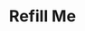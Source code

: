 ---
  id: "1327"
  fieldLayoutId: "89"
  uid: "c7dc115c-8d8a-41d7-b9fa-775f7a25c407"
  enabled: "1"
  archived: "0"
  dateCreated: "2018-03-18 20:44:54"
  dateUpdated: "2019-01-28 02:47:22"
  siteSettingsId: "1327"
  slug: "refill-me"
  siteId: "1"
  uri: "patterns/else/entry/refill-me"
  enabledForSite: "1"
  sectionId: "2"
  typeId: "2"
  authorId: "1"
  postdateCreated: "2018-03-26 05:11:00"
  expirydateCreated: null
  contentId: "1327"
  title: "Refill Me"
  field_allColorsComputed: null
  field_allColorsComputedIllustration: null
  field_allColorsComputedThumbnail: null
  field_appDescription: null
  field_appDescriptionSentiment: null
  field_audio: "0"
  field_authorFaq: null
  field_bgThumbPosition: "left center"
  field_body: null
  field_captureSize: null
  field_categoriesRaw: "discoverability,\nreducing cognitive load,"
  field_categoryInPlainText: null
  field_coldThumbTransform: null
  field_colorPalette: null
  field_contributorName: null
  field_contributorUrl: null
  field_coverColor: null
  field_dominantColor: null
  field_externalContributor: "0"
  field_fetchWebsiteData: null
  field_fullName: null
  field_gfycatSource: null
  field_gif: "0"
  field_gumletUrl: null
  field_gumletUrlNoPreParse: null
  field_howHelps: "<p><strong>Reducing Cognitive Load and Discoverability.</strong></p>\n<p>This approach maximizes the cost-effectiveness of only refilling the beverage when the customer wants it and the convenience of reduced interactions between the server and the customers.</p>\n<p>Waiters also benefit from this approach since they perform this particular task of their job in a more organized way.</p>\n<p>This solution also works perfectly as a discoverability mechanism since customers know from the exact moment they sit on the table that the restaurant offers refills. </p>"
  field_howWorks: "<p>Bareburger is a burger joint with several locations on the US east coast and other parts of the world. </p>\n<p>In Bareburger customers are seated and served by waiters. As with many casual dining restaurants, free refills for soft-drinks are complimentary. </p>\n<p>Usually, refilling a drink happens as the result of an interaction between the customer and the waiter. Most of the times waiters approach the table and ask the customer if they want a refill. In some cases, customers may be the ones who call the waiter and ask for a refill.</p>\n<p>Is also common when waiters give refills without asking the customer. In this case the waiters usually just check the level of the drinks in the tables they are serving and refill them if they seem low.</p>\n<p>Bareburger takes a different and more cost-effective approach to handle refills.<br />In each table, there are small painted areas with a dashed circle and a label that reads \"Refill Me.\" </p>\n<p>If a customer wants his/her drink refilled, they just need to place their glass inside this painted area. When the glass is inside this area, the waiter simply approaches the table takes the glass, refills it and brings it back.</p>\n<p>This decreases the amount of verbal interaction between the customer and the waiter but, if needed, it gives more opportunities for the customer to interact with the waiter verbally.</p>"
  field_iconColors: null
  field_iconComputedColors: null
  field_illustrationSource: null
  field_imagePathRaw: "https://s3-us-west-2.amazonaws.com/waveguideio/captures/waves/refill-me.png"
  field_imageTextOcr: null
  field_depthArticleBody: null
  field_lpSentimentScore: null
  field_lpUrl: null
  field_mediaEmbed: "<figure><img src=\"{asset:2090:url||https://s3-us-west-2.amazonaws.com/waveguideio/captures/waves/refill-me.png}\" alt=\"\" /></figure>"
  field_mobileId: null
  field_mobileShotSrc: null
  field_newsObject: null
  field_pageFetchJsonString: null
  field_patternSrc: "Bareburger"
  field_platformRaw: "Else"
  field_qualityDescription: null
  field_rawResponse: null
  field_readingDuration: null
  field_readingDurationSeconds: null
  field_readingEaseLevel: null
  field_readingEaseScore: null
  field_references: null
  field_screenshotColors: null
  field_screenshotComputedColors: null
  field_sourceFromArchive: null
  field_strategyDescription: null
  field_thumbColors: null
  field_thumbVideoUrl: null
  field_webDescription: null
  field_webTitle: null
  field_what: "<p>This is a physical solution found in the Bareburger restaurant tables. Each table has a small painted area where you put the glass over if you want a refill of your beverage.</p>"
  root: null
  lft: null
  rgt: null
  level: null
  structureId: null
  layout: layouts/post.njk
---